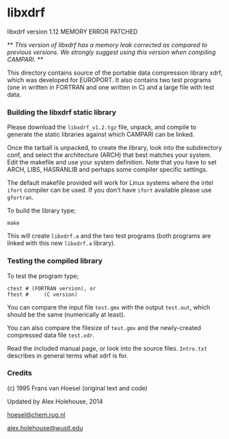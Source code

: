 libxdrf
====

libxdrf version 1.12 MEMORY ERROR PATCHED

** *This version of libxdrf has a memory leak corrected as compared to previous versions. We strongly suggest using this version when compiling CAMPARI.* **

This directory contains source of the portable data compression library xdrf, which was developed for EUROPORT. It also contains two test programs (one in written in FORTRAN and one written in C) and a large file with test data.

### Building the libxdrf static library

Please download the `libxdrf_v1.2.tgz` file, unpack, and compile to generate the static libraries against which CAMPARI can be linked.

Once the tarball is unpacked, to create the library, look into the subdirectory conf, and select the architecture (ARCH) that best matches your system. Edit the makefile and use your system definition. Note that you have to set ARCH, LIBS, HASRANLIB and perhaps some compiler specific settings.

The default makefile provided will work for Linux systems where the intel `ifort` compiler can be used. If you don't have `ifort` available please use `gfortran`.

To build the library type;

    make

This will create `libxdrf.a` and the two test programs (both programs
are linked with this new `libxdrf.a` library).


### Testing the compiled library
To test the program type;

    ctest #	(FORTRAN version), or 
    ftest #     (C version)

You can compare the input file `test.gmx` with the output `test.out`, which should be the same (numerically at least).

You can also compare the filesize of `test.gmx` and the newly-created compressed data file `test.xdr`. 

Read the included manual page, or look into the source files. `Intro.txt` describes in general terms what xdrf is for.


### Credits
(c) 1995 Frans van Hoesel (original text and code)

Updated by Alex Holehouse, 2014

hoesel@chem.rug.nl

alex.holehouse@wustl.edu
